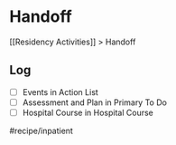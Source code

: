 # Handoff
[[Residency Activities]] > Handoff

## Log
- [ ] Events in Action List
- [ ] Assessment and Plan in Primary To Do
- [ ] Hospital Course in Hospital Course

#recipe/inpatient